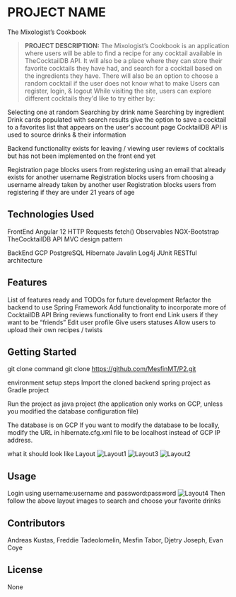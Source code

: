 # PROJECT NAME
The Mixologist’s Cookbook
>**PROJECT DESCRIPTION:** 
The Mixologist’s Cookbook is an application where users will be able to find a recipe for any cocktail available in TheCocktailDB API. It will also be a place where they can store their favorite cocktails they have had, and search for a cocktail based on the ingredients they have. There will also be an option to choose a random cocktail if the user does not know what to make
Users can register, login, & logout While visiting the site, users can explore different cocktails they'd like to try either by:

Selecting one at random
Searching by drink name
Searching by ingredient Drink cards populated with search results give the option to save a cocktail to a favorites list that appears on the user's account page
CocktailDB API is used to source drinks & their information

Backend functionality exists for leaving / viewing user reviews of cocktails but has not been implemented on the front end yet

Registration page blocks users from registering using an email that already exists for another username Registration blocks users from choosing a username already taken by another user Registration blocks users from registering if they are under 21 years of age

## Technologies Used
FrontEnd
  Angular 12
    HTTP Requests
    fetch()
    Observables
    NGX-Bootstrap
    TheCocktailDB API
    MVC design pattern

  BackEnd
    GCP PostgreSQL
    Hibernate
    Javalin
    Log4j
    JUnit
    RESTful architecture


## Features
List of features ready and TODOs for future development
    Refactor the backend to use Spring Framework
    Add functionality to incorporate more of CocktailDB API
    Bring reviews functionality to front end
    Link users if they want to be “friends”
    Edit user profile
    Give users statuses
    Allow users to upload their own recipes / twists
## Getting Started

git clone command
  git clone https://github.com/MesfinMT/P2.git

environment setup steps
  Import the cloned backend spring project as Gradle project
  
  Run the project as java project (the application only works on GCP, unless you modified the database configuration file)
  
  The database is on GCP If you want to modify the database to be locally, modify the URL in hibernate.cfg.xml file to be localhost instead of GCP IP address.

what it should look like
Layout
![Layout1](https://user-images.githubusercontent.com/44088080/139850686-cd91cf9a-138e-4163-ba4f-af7bdbf26378.png)
![Layout3](https://user-images.githubusercontent.com/44088080/139851271-691bedcb-cfdb-49ab-9c9f-7dcf68f0801a.png)
![Layout2](https://user-images.githubusercontent.com/44088080/139851247-e74f992e-445c-4f16-b750-06bbadc8c526.png)

## Usage
Login using username:username and password:password
![Layout4](https://user-images.githubusercontent.com/44088080/139921536-c5fb8ef8-d081-455d-be19-74c1c46ef2a0.png)
Then follow the above layout images to search and choose your favorite drinks
## Contributors
Andreas Kustas, Freddie Tadeolomelin, Mesfin Tabor, Djetry Joseph, Evan Coye
## License
None
